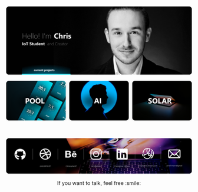 ![](https://github.com/ChRIisS97/ChRIisS97/blob/master/StartseiteMe.png)

![](https://github.com/ChRIisS97/ChRIisS97/blob/master/StartseiteProjects.png)

<br>

![](https://github.com/ChRIisS97/ChRIisS97/blob/master/StartseiteContact.png)

<p align="center">If you want to talk, feel free :smile:</p>
